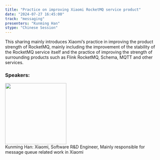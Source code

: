 ```yaml
---
title: "Practice on improving Xiaomi RocketMQ service product"
date: "2024-07-27 16:45:00" 
track: "messaging"
presenters: "Kunming Han"
stype: "Chinese Session"
---
```

This sharing mainly introduces Xiaomi’s practice in improving the product strength of RocketMQ, mainly including the improvement of the stability of the RocketMQ service itself and the practice of improving the strength of surrounding products such as Flink RocketMQ, Schema, MQTT and other services.
 ### Speakers: 
 <img src="https://sessionize.com/image/7e72-400o400o1-SzuraehoisbVvKGXiSuzpF.jpg" width="200" /><br>Kunming Han: Xiaomi, Software R&D Engineer, Mainly responsible for message queue related work in Xiaomi
 <br><br>